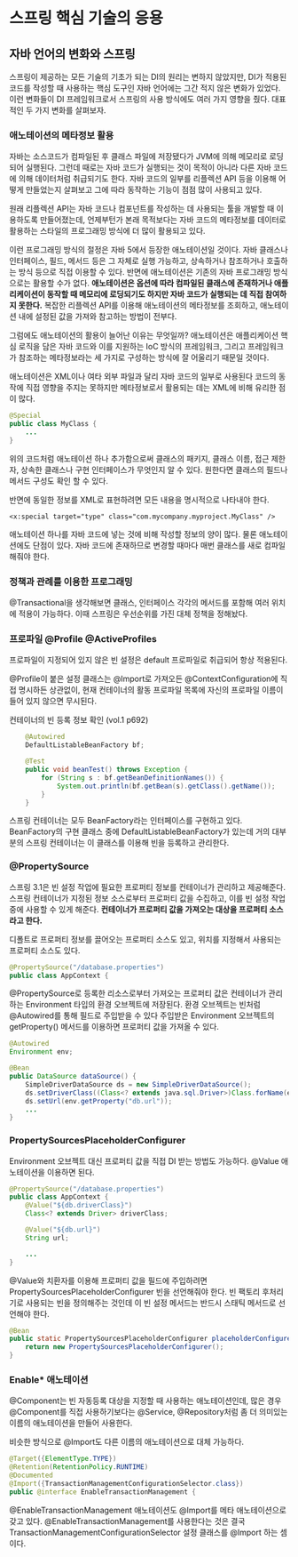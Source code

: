 # 스프링 핵심 기술의 응용

## 자바 언어의 변화와 스프링

스프링이 제공하는 모든 기술의 기초가 되는 DI의 원리는 변하지 않았지만, DI가 적용된 코드를 작성할 때 사용하는 핵심 도구인 자바 언어에는 그간 적지 않은 변화가 있었다. 이런 변화들이 DI 프레임워크로서 스프링의 사용 방식에도 여러 가지 영향을 줬다. 대표적인 두 가지 변화를 살펴보자.

### 애노테이션의 메타정보 활용

자바는 소스코드가 컴파일된 후 클래스 파일에 저장됐다가 JVM에 의해 메모리로 로딩되어 실행된다. 그런데 때로는 자바 코드가 실행되는 것이 목적이 아니라 다른 자바 코드에 의해 데이터처럼 취급되기도 한다. 자바 코드의 일부를 리플렉션 API 등을 이용해 어떻게 만들었는지 살펴보고 그에 따라 동작하는 기능이 점점 많이 사용되고 있다.

원래 리플렉션 API는 자바 코드나 컴포넌트를 작성하는 데 사용되는 툴을 개발할 때 이용하도록 만들어졌는데, 언제부턴가 본래 목적보다는 자바 코드의 메타정보를 데이터로 활용하는 스타일의 프로그래밍 방식에 더 많이 활용되고 있다.

이런 프로그래밍 방식의 절정은 자바 5에서 등장한 애노테이션일 것이다. 자바 클래스나 인터페이스, 필드, 메서드 등은 그 자체로 실행 가능하고, 상속하거나 참조하거나 호출하는 방식 등으로 직접 이용할 수 있다. 반면에 애노테이션은 기존의 자바 프로그래밍 방식으로는 활용할 수가 없다. **애노테이션은 옵션에 따라 컴파일된 클래스에 존재하거나 애플리케이션이 동작할 때 메모리에 로딩되기도 하지만 자바 코드가 실행되는 데 직접 참여하지 못한다.** 복잡한 리플렉션 API를 이용해 애노테이션의 메타정보를 조회하고, 애노테이션 내에 설정된 값을 가져와 참고하는 방법이 전부다.

그럼에도 애노테이션의 활용이 늘어난 이유는 무엇일까? 애노테이션은 애플리케이션 핵심 로직을 담은 자바 코드와 이를 지원하는 IoC 방식의 프레임워크, 그리고 프레임워크가 참조하는 메타정보라는 세 가지로 구성하는 방식에 잘 어울리기 때문일 것이다.

애노테이션은 XML이나 여타 외부 파일과 달리 자바 코드의 일부로 사용된다 코드의 동작에 직접 영향을 주지는 못하지만 메타정보로서 활용되는 데는 XML에 비해 유리한 점이 많다.

```java
@Special
public class MyClass {
    ...
}
```

위의 코드처럼 애노테이션 하나 추가함으로써 클래스의 패키지, 클래스 이름, 접근 제한자, 상속한 클래스나 구현 인터페이스가 무엇인지 알 수 있다. 원한다면 클래스의 필드나 메서드 구성도 확인 할 수 있다.

반면에 동일한 정보를 XML로 표현하려면 모든 내용을 명시적으로 나타내야 한다.

```text
<x:special target="type" class="com.mycompany.myproject.MyClass" />
```

애노테이션 하나를 자바 코드에 넣는 것에 비해 작성할 정보의 양이 많다. 물론 애노테이션에도 단점이 있다. 자바 코드에 존재하므로 변경할 때마다 매번 클래스를 새로 컴파일 해줘야 한다.

### 정책과 관례를 이용한 프로그래밍

@Transactional을 생각해보면 클래스, 인터페이스 각각의 메서드를 포함해 여러 위치에 적용이 가능하다. 이때 스프링은 우선순위를 가진 대체 정책을 정해놨다.

### 프로파일 @Profile @ActiveProfiles

프로파일이 지정되어 있지 않은 빈 설정은 default 프로파일로 취급되어 항상 적용된다.

@Profile이 붙은 설정 클래스는 @Import로 가져오든 @ContextConfiguration에 직접 명시하든 상관없이, 현재 컨테이너의 활동 프로파일 목록에 자신의 프로파일 이름이 들어 있지 않으면 무시된다.

컨테이너의 빈 등록 정보 확인 \(vol.1 p692\)

```java
    @Autowired
    DefaultListableBeanFactory bf;

    @Test
    public void beanTest() throws Exception {
        for (String s : bf.getBeanDefinitionNames()) {
            System.out.println(bf.getBean(s).getClass().getName());
        }
    }
```

스프링 컨테이너는 모두 BeanFactory라는 인터페이스를 구현하고 있다. BeanFactory의 구현 클래스 중에 DefaultListableBeanFactory가 있는데 거의 대부분의 스프링 컨테이너는 이 클래스를 이용해 빈을 등록하고 관리한다.

### @PropertySource

스프링 3.1은 빈 설정 작업에 필요한 프로퍼티 정보를 컨테이너가 관리하고 제공해준다. 스프링 컨테이너가 지정된 정보 소스로부터 프로퍼티 값을 수집하고, 이를 빈 설정 작업 중에 사용할 수 있게 해준다. **컨테이너가 프로퍼티 값을 가져오는 대상을 프로퍼티 소스라고 한다.**

디폴트로 프로퍼티 정보를 끌어오는 프로퍼티 소스도 있고, 위치를 지정해서 사용되는 프로퍼티 소스도 있다.

```java
@PropertySource("/database.properties")
public class AppContext {
```

@PropertySource로 등록한 리소스로부터 가져오는 프로퍼티 값은 컨테이너가 관리하는 Environment 타입의 환경 오브젝트에 저장된다. 환경 오브젝트는 빈처럼 @Autowired를 통해 필드로 주입받을 수 있다 주입받은 Environment 오브젝트의 getProperty\(\) 메서드를 이용하면 프로퍼티 값을 가져올 수 있다.

```java
@Autowired
Environment env;

@Bean
public DataSource dataSource() {
    SimpleDriverDataSource ds = new SimpleDriverDataSource();
    ds.setDriverClass((Class<? extends java.sql.Driver>)Class.forName(env.getProperty("db.driverClass")));
    ds.setUrl(env.getProperty("db.url"));
    ...
}
```

### PropertySourcesPlaceholderConfigurer

Environment 오브젝트 대신 프로퍼티 값을 직접 DI 받는 방법도 가능하다. @Value 애노테이션을 이용하면 된다.

```java
@PropertySource("/database.properties")
public class AppContext {
    @Value("${db.driverClass}")
    Class<? extends Driver> driverClass;

    @Value("${db.url}")
    String url;

    ...
}
```

@Value와 치환자를 이용해 프로퍼티 값을 필드에 주입하려면 PropertySourcesPlaceholderConfigurer 빈을 선언해줘야 한다. 빈 팩토리 후처리기로 사용되는 빈을 정의해주는 것인데 이 빈 설정 메서드는 반드시 스태틱 메서드로 선언해야 한다.

```java
@Bean
public static PropertySourcesPlaceholderConfigurer placeholderConfigurer() {
    return new PropertySourcesPlaceholderConfigurer();
}
```

### Enable\* 애노테이션

@Component는 빈 자동등록 대상을 지정할 때 사용하는 애노테이션인데, 많은 경우 @Component를 직접 사용하기보다는 @Service, @Repository처럼 좀 더 의미있는 이름의 애노테이션을 만들어 사용한다.

비슷한 방식으로 @Import도 다른 이름의 애노테이션으로 대체 가능하다.

```java
@Target({ElementType.TYPE})
@Retention(RetentionPolicy.RUNTIME)
@Documented
@Import({TransactionManagementConfigurationSelector.class})
public @interface EnableTransactionManagement {
```

@EnableTransactionManagement 애노테이션도 @Import를 메타 애노테이션으로 갖고 있다. @EnableTransactionManagement를 사용한다는 것은 결국 TransactionManagementConfigurationSelector 설정 클래스를 @Import 하는 셈이다.

